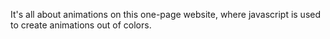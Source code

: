 It's all about animations on this one-page website, where javascript is used to create animations out of colors.

